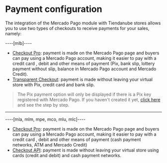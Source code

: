 # Payment configuration

The integration of the Mercado Pago module with Tiendanube stores allows you to use two types of checkouts to receive payments for your sales, namely:

----[mlb]----
* [Checkout Pro](/developers/en/docs/nuvemshop/payment-configuration/checkout-pro): payment is made on the Mercado Pago page and buyers can pay using a Mercado Pago account, making it easier to pay with a credit card , debit and other means of payment (Pix, bank slip, lottery payment without slip, balance in Mercado Pago account and Mercado Credit).
* [Transparent Checkout](/developers/en/docs/nuvemshop/payment-configuration/checkout-api): payment is made without leaving your virtual store with Pix, credit card and bank slip.

> The Pix payment option will only be displayed if there is a Pix key registered with Mercado Pago. If you haven't created it yet, [click here](https://www.youtube.com/watch?v=60tApKYVnkA) and see the step by step.

------------
----[mla, mlm, mpe, mco, mlu, mlc]----
* [Checkout Pro](/developers/en/docs/nuvemshop/payment-configuration/checkout-pro): payment is made on the Mercado Pago page and buyers can pay using a Mercado Pago account, making it easier to pay with a credit card , debit and other means of payment (cash payment networks, ATM and Mercado Credit)
* [Checkout API](/developers/en/docs/nuvemshop/payment-configuration/checkout-api): payment is made without leaving your virtual store using cards (credit and debit) and cash payment networks.